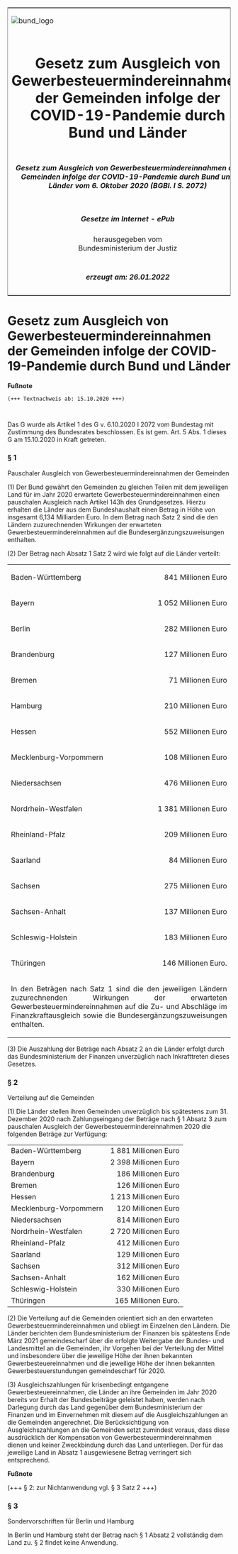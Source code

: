 <span id="DECKBLATT.html"></span>

<table border="0" frame="border" width="100%">

<tr valign="top">

<td align="left">

![bund\_logo](BfJ_2021_Web_de_de.gif)

</td>

<td align="right">

 

</td>

</tr>

<tr align="center" valign="middle">

<td colspan="2">

# Gesetz zum Ausgleich von Gewerbesteuermindereinnahmen der Gemeinden infolge der COVID-19-Pandemie durch Bund und Länder

</td>

</tr>

<tr align="center" valign="middle">

<td colspan="2">

##### Gesetz zum Ausgleich von Gewerbesteuermindereinnahmen der Gemeinden infolge der COVID-19-Pandemie durch Bund und Länder vom 6. Oktober 2020 (BGBl. I S. 2072)

</td>

</tr>

<tr align="center" valign="middle">

<td colspan="2">

  
  

##### Gesetze im Internet - ePub  
  
herausgegeben vom  
Bundesministerium der Justiz

</td>

</tr>

<tr align="center" valign="bottom">

<td colspan="2">

  
  

##### erzeugt am: 26.01.2022

</td>

</tr>

</table>

<span id="BJNR207210020.html"></span>

# Gesetz zum Ausgleich von Gewerbesteuermindereinnahmen der Gemeinden infolge der COVID-19-Pandemie durch Bund und Länder

<div>

  
**Fußnote**

<div class="jnhtml">

<div>

<div class="jurAbsatz">

  

``` 
(+++ Textnachweis ab: 15.10.2020 +++)

 
```

Das G wurde als Artikel 1 des G v. 6.10.2020 I 2072 vom Bundestag mit
Zustimmung des Bundesrates beschlossen. Es ist gem. Art. 5 Abs. 1 dieses
G am 15.10.2020 in Kraft getreten.

</div>

</div>

</div>

</div>

<span id="BJNR207210020BJNE000100000.html"></span>

### § 1  
Pauschaler Ausgleich von Gewerbesteuermindereinnahmen der Gemeinden

<div>

<div class="jnhtml">

<div>

<div class="jurAbsatz">

(1) Der Bund gewährt den Gemeinden zu gleichen Teilen mit dem jeweiligen
Land für im Jahr 2020 erwartete Gewerbesteuermindereinnahmen einen
pauschalen Ausgleich nach Artikel 143h des Grundgesetzes. Hierzu
erhalten die Länder aus dem Bundeshaushalt einen Betrag in Höhe von
insgesamt 6,134 Milliarden Euro. In dem Betrag nach Satz 2 sind die den
Ländern zuzurechnenden Wirkungen der erwarteten
Gewerbesteuermindereinnahmen auf die Bundesergänzungszuweisungen
enthalten.

</div>

<div class="jurAbsatz">

(2) Der Betrag nach Absatz 1 Satz 2 wird wie folgt auf die Länder
verteilt:  
  

<table width="100%" style="border: none;">

<colgroup>

<col align="left" width="63%">

</col>

<col align="right" width="38%">

</col>

</colgroup>

<tbody valign="top">

<tr>

<td style align="left" valign="top" charoff="50">

Baden-Württemberg

</div>

</div>

</div>

</div>

</td>

<td style align="right" valign="top" charoff="50">

841 Millionen Euro

</td>

</tr>

<tr>

<td style align="left" valign="top" charoff="50">

Bayern

</td>

<td style align="right" valign="top" charoff="50">

1 052 Millionen Euro

</td>

</tr>

<tr>

<td style align="left" valign="top" charoff="50">

Berlin

</td>

<td style align="right" valign="top" charoff="50">

282 Millionen Euro

</td>

</tr>

<tr>

<td style align="left" valign="top" charoff="50">

Brandenburg

</td>

<td style align="right" valign="top" charoff="50">

127 Millionen Euro

</td>

</tr>

<tr>

<td style align="left" valign="top" charoff="50">

Bremen

</td>

<td style align="right" valign="top" charoff="50">

71 Millionen Euro

</td>

</tr>

<tr>

<td style align="left" valign="top" charoff="50">

Hamburg

</td>

<td style align="right" valign="top" charoff="50">

210 Millionen Euro

</td>

</tr>

<tr>

<td style align="left" valign="top" charoff="50">

Hessen

</td>

<td style align="right" valign="top" charoff="50">

552 Millionen Euro

</td>

</tr>

<tr>

<td style align="left" valign="top" charoff="50">

Mecklenburg-Vorpommern

</td>

<td style align="right" valign="top" charoff="50">

108 Millionen Euro

</td>

</tr>

<tr>

<td style align="left" valign="top" charoff="50">

Niedersachsen

</td>

<td style align="right" valign="top" charoff="50">

476 Millionen Euro

</td>

</tr>

<tr>

<td style align="left" valign="top" charoff="50">

Nordrhein-Westfalen

</td>

<td style align="right" valign="top" charoff="50">

1 381 Millionen Euro

</td>

</tr>

<tr>

<td style align="left" valign="top" charoff="50">

Rheinland-Pfalz

</td>

<td style align="right" valign="top" charoff="50">

209 Millionen Euro

</td>

</tr>

<tr>

<td style align="left" valign="top" charoff="50">

Saarland

</td>

<td style align="right" valign="top" charoff="50">

84 Millionen Euro

</td>

</tr>

<tr>

<td style align="left" valign="top" charoff="50">

Sachsen

</td>

<td style align="right" valign="top" charoff="50">

275 Millionen Euro

</td>

</tr>

<tr>

<td style align="left" valign="top" charoff="50">

Sachsen-Anhalt

</td>

<td style align="right" valign="top" charoff="50">

137 Millionen Euro

</td>

</tr>

<tr>

<td style align="left" valign="top" charoff="50">

Schleswig-Holstein

</td>

<td style align="right" valign="top" charoff="50">

183 Millionen Euro

</td>

</tr>

<tr>

<td style align="left" valign="top" charoff="50">

Thüringen

</td>

<td style align="right" valign="top" charoff="50">

146 Millionen Euro.

</td>

</tr>

<tr>

<td style colspan="2" align="justify" valign="top" charoff="50">

  
In den Beträgen nach Satz 1 sind die den jeweiligen Ländern
zuzurechnenden Wirkungen der erwarteten Gewerbesteuermindereinnahmen auf
die Zu- und Abschläge im Finanzkraftausgleich sowie die
Bundesergänzungszuweisungen enthalten.

</td>

</tr>

</tbody>

</table>

</div>

<div class="jurAbsatz">

(3) Die Auszahlung der Beträge nach Absatz 2 an die Länder erfolgt durch
das Bundesministerium der Finanzen unverzüglich nach Inkrafttreten
dieses Gesetzes.

</div>

</div>

</div>

</div>

<span id="BJNR207210020BJNE000200000.html"></span>

### § 2  
Verteilung auf die Gemeinden

<div>

<div class="jnhtml">

<div>

<div class="jurAbsatz">

(1) Die Länder stellen ihren Gemeinden unverzüglich bis spätestens zum
31. Dezember 2020 nach Zahlungseingang der Beträge nach § 1 Absatz 3 zum
pauschalen Ausgleich der Gewerbesteuermindereinnahmen 2020 die folgenden
Beträge zur Verfügung:  
  

|                        |                      |
| :--------------------- | -------------------: |
| Baden-Württemberg      | 1 881 Millionen Euro |
| Bayern                 | 2 398 Millionen Euro |
| Brandenburg            |   186 Millionen Euro |
| Bremen                 |   126 Millionen Euro |
| Hessen                 | 1 213 Millionen Euro |
| Mecklenburg-Vorpommern |   120 Millionen Euro |
| Niedersachsen          |   814 Millionen Euro |
| Nordrhein-Westfalen    | 2 720 Millionen Euro |
| Rheinland-Pfalz        |   412 Millionen Euro |
| Saarland               |   129 Millionen Euro |
| Sachsen                |   312 Millionen Euro |
| Sachsen-Anhalt         |   162 Millionen Euro |
| Schleswig-Holstein     |   330 Millionen Euro |
| Thüringen              |  165 Millionen Euro. |

</div>

  

<div class="jurAbsatz">

(2) Die Verteilung auf die Gemeinden orientiert sich an den erwarteten
Gewerbesteuermindereinnahmen und obliegt im Einzelnen den Ländern. Die
Länder berichten dem Bundesministerium der Finanzen bis spätestens Ende
März 2021 gemeindescharf über die erfolgte Weitergabe der Bundes- und
Landesmittel an die Gemeinden, ihr Vorgehen bei der Verteilung der
Mittel und insbesondere über die jeweilige Höhe der ihnen bekannten
Gewerbesteuereinnahmen und die jeweilige Höhe der ihnen bekannten
Gewerbesteuerstundungen gemeindescharf für 2020.

</div>

<div class="jurAbsatz">

(3) Ausgleichszahlungen für krisenbedingt entgangene
Gewerbesteuereinnahmen, die Länder an ihre Gemeinden im Jahr 2020
bereits vor Erhalt der Bundesbeiträge geleistet haben, werden nach
Darlegung durch das Land gegenüber dem Bundesministerium der Finanzen
und im Einvernehmen mit diesem auf die Ausgleichszahlungen an die
Gemeinden angerechnet. Die Berücksichtigung von Ausgleichszahlungen an
die Gemeinden setzt zumindest voraus, dass diese ausdrücklich der
Kompensation von Gewerbesteuermindereinnahmen dienen und keiner
Zweckbindung durch das Land unterliegen. Der für das jeweilige Land in
Absatz 1 ausgewiesene Betrag verringert sich entsprechend.

</div>

</div>

</div>

</div>

<div>

  
**Fußnote**

<div class="jnhtml">

<div>

<div class="jurAbsatz">

(+++ § 2: zur Nichtanwendung vgl. § 3 Satz 2 +++)

</div>

</div>

</div>

</div>

<span id="BJNR207210020BJNE000300000.html"></span>

### § 3  
Sondervorschriften für Berlin und Hamburg

<div>

<div class="jnhtml">

<div>

<div class="jurAbsatz">

In Berlin und Hamburg steht der Betrag nach § 1 Absatz 2 vollständig dem
Land zu. § 2 findet keine Anwendung.

</div>

</div>

</div>

</div>
